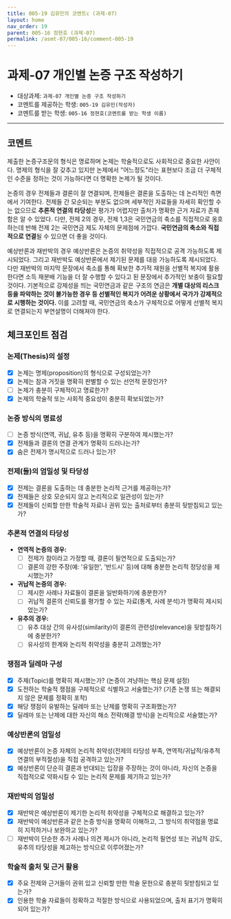 ```yaml
---
title: 005-19 김유민의 코멘트c (과제-07) 
layout: home
nav_order: 19
parent: 005-16 정현호 (과제-07)
permalink: /asmt-07/005-16/comment-005-19
---
```


# 과제-07 개인별 논증 구조 작성하기

- 대상과제: `과제-07 개인별 논증 구조 작성하기`
- 코멘트를 제공하는 학생: `005-19 김유민(작성자)` 
- 코멘트를 받는 학생: `005-16 정현호(코멘트를 받는 학생 이름)` 

---

## 코멘트

제출한 논증구조문의 형식은 명료하며 논제는 학술적으로도 사회적으로 중요한 사안이다. 명제의 형식을 잘 갖추고 있지만 논제에서 "어느정도"라는 표현보다 조금 더 구체적인 수준을 정하는 것이 가능하다면 더 명확한 논제가 될 것이다. 

논증의 경우 전제들과 결론이 잘 연결되며, 전제들은 결론을 도출하는 데 논리적인 측면에서 기여한다. 전제들 간 모순되는 부분도 없으며 세부적인 자료들을 자세히 확인할 수는 없으므로 **추론적 연결의 타당성**은 평가가 어렵지만 출처가 명확한 근거 자료가 존재함은 알 수 있었다. 다만, 전제 2의 경우, 전제 1,3은 국민연금의 축소를 직접적으로 옹호하는데 반해 전제 2는 국민연금 제도 자체의 문제점에 가깝다. **국민연금의 축소와 직접적으로 연결**될 수 있으면 더 좋을 것이다. 

예상반론과 재반박의 경우 예상반론은 논증의 취약성을 직접적으로 공격 가능하도록 제시되었다. 그리고 재반박도 예상반론에서 제기된 문제를 대응 가능하도록 제시되었다. 다만 재반박의 마지막 문장에서 축소를 통해 확보한 추가적 재원을 선별적 복지에 활용한다면 소득 재분배 기능을 더 잘 수행할 수 있다고 된 문장에서 추가적인 보충이 필요할 것이다. 기본적으로 강제성을 띄는 국민연금과 같은 구조의 연금은 **개별 대상의 리스크 등을 파악하는 것이 불가능한 경우 등 선별적인 복지가 어려운 상황에서 국가가 강제적으로 시행하는 것이다.** 이를 고려할 때, 국민연금의 축소가 구체적으로 어떻게 선별적 복지로 연결되는지 부연설명이 더해져야 한다.

## 체크포인트 점검

### **논제(Thesis)의 설정**
- [x] 논제는 명제(proposition)의 형식으로 구성되었는가?
- [x] 논제는 참과 거짓을 명확히 판별할 수 있는 선언적 문장인가?
- [ ] 논제가 충분히 구체적이고 명료한가?
- [x] 논제의 학술적 또는 사회적 중요성이 충분히 확보되었는가?

### **논증 방식의 명료성**
- [ ] 논증 방식(연역, 귀납, 유추 등)을 명확히 구분하여 제시했는가?
- [x] 전제들과 결론의 연결 관계가 명확히 드러나는가?
- [x] 숨은 전제가 명시적으로 드러나 있는가?

###  **전제(들)의 엄밀성 및 타당성**
- [x] 전제는 결론을 도출하는 데 충분한 논리적 근거를 제공하는가?
- [x] 전제들은 상호 모순되지 않고 논리적으로 일관성이 있는가?
- [x] 전제들이 신뢰할 만한 학술적 자료나 권위 있는 출처로부터 충분히 뒷받침되고 있는가?

###  **추론적 연결의 타당성**
- **연역적 논증의 경우:**
  - [ ] 전제가 참이라고 가정할 때, 결론이 필연적으로 도출되는가?
  - [ ] 결론의 강한 주장(예: '유일한', '반드시' 등)에 대해 충분한 논리적 정당성을 제시했는가?

- **귀납적 논증의 경우:**
  - [ ] 제시한 사례나 자료들이 결론을 일반화하기에 충분한가?
  - [ ] 귀납적 결론의 신뢰도를 평가할 수 있는 자료(통계, 사례 분석)가 명확히 제시되었는가?

- **유추의 경우:**
  - [ ] 유추 대상 간의 유사성(similarity)이 결론의 관련성(relevance)을 뒷받침하기에 충분한가?
  - [ ] 유사성의 한계와 논리적 취약성을 충분히 고려했는가?

### **쟁점과 딜레마 구성**
- [x] 주제(Topic)를 명확히 제시했는가? (논증이 겨냥하는 핵심 문제 설정)
- [x] 도전하는 학술적 쟁점을 구체적으로 식별하고 서술했는가? (기존 논쟁 또는 해결되지 않은 문제를 정확히 포착)
- [x] 해당 쟁점이 유발하는 딜레마 또는 난제를 명확히 구조화했는가?
- [x] 딜레마 또는 난제에 대한 자신의 해소 전략(해결 방식)을 논리적으로 서술했는가?

### **예상반론의 엄밀성**
- [x] 예상반론이 논증 자체의 논리적 취약성(전제의 타당성 부족, 연역적/귀납적/유추적 연결의 부적절성)을 직접 공격하고 있는가?
- [x] 예상반론이 단순히 결론과 반대되는 입장을 주장하는 것이 아니라, 자신의 논증을 직접적으로 약화시킬 수 있는 논리적 문제를 제기하고 있는가?

### **재반박의 엄밀성**
- [x] 재반박은 예상반론이 제기한 논리적 취약성을 구체적으로 해결하고 있는가?
- [x] 재반박이 예상반론과 같은 논증 방식을 명확히 이해하고, 그 방식의 취약점을 명료히 지적하거나 보완하고 있는가?
- [ ] 재반박이 단순한 추가 사례나 의견 제시가 아니라, 논리적 필연성 또는 귀납적 강도, 유추의 타당성을 제고하는 방식으로 이루어졌는가?

### **학술적 출처 및 근거 활용**
- [x] 주요 전제와 근거들이 권위 있고 신뢰할 만한 학술 문헌으로 충분히 뒷받침되고 있는가?
- [x] 인용한 학술 자료들이 정확하고 적절한 방식으로 사용되었으며, 출처 표기가 명확히 되어 있는가?
